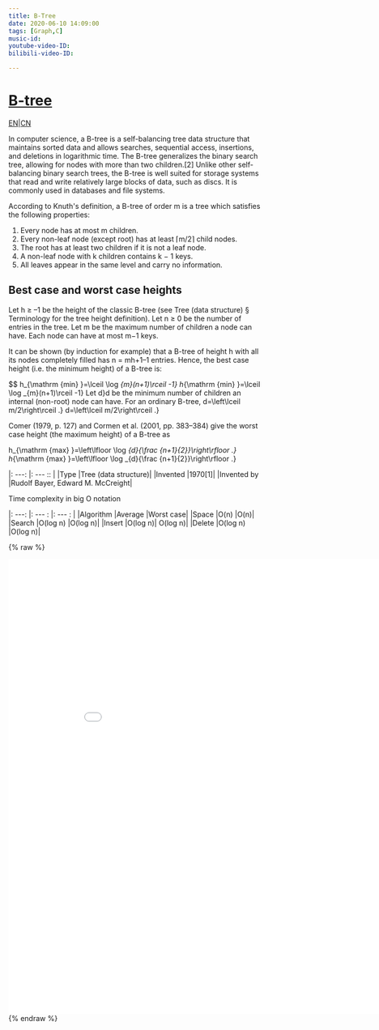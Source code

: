 ```yaml
---
title: B-Tree
date: 2020-06-10 14:09:00
tags: [Graph,C]
music-id: 
youtube-video-ID: 
bilibili-video-ID: 

---
```


# [B-tree](https://en.wikipedia.org/wiki/B-tree)

[EN](#EN)|[CN](#CN)

<span id="EN"> 

In computer science, a B-tree is a self-balancing tree data structure that maintains sorted data and allows searches, sequential access, insertions, and deletions in logarithmic time. The B-tree generalizes the binary search tree, allowing for nodes with more than two children.[2] Unlike other self-balancing binary search trees, the B-tree is well suited for storage systems that read and write relatively large blocks of data, such as discs. It is commonly used in databases and file systems.

According to Knuth's definition, a B-tree of order m is a tree which satisfies the following properties:

1. Every node has at most m children.
2. Every non-leaf node (except root) has at least ⌈m/2⌉ child nodes.
3. The root has at least two children if it is not a leaf node.
4. A non-leaf node with k children contains k − 1 keys.
5. All leaves appear in the same level and carry no information.

## Best case and worst case heights
Let h ≥ –1 be the height of the classic B-tree (see Tree (data structure) § Terminology for the tree height definition). Let n ≥ 0 be the number of entries in the tree. Let m be the maximum number of children a node can have. Each node can have at most m−1 keys.

It can be shown (by induction for example) that a B-tree of height h with all its nodes completely filled has n = mh+1–1 entries. Hence, the best case height (i.e. the minimum height) of a B-tree is:

$$ h_{\mathrm {min} }=\lceil \log _{m}(n+1)\rceil -1} h_{\mathrm {min} }=\lceil \log _{m}(n+1)\rceil -1}
Let  d}d be the minimum number of children an internal (non-root) node can have. For an ordinary B-tree,  d=\left\lceil m/2\right\rceil .} d=\left\lceil m/2\right\rceil .}

Comer (1979, p. 127) and Cormen et al. (2001, pp. 383–384) give the worst case height (the maximum height) of a B-tree as

 h_{\mathrm {max} }=\left\lfloor \log _{d}{\frac {n+1}{2}}\right\rfloor .} h_{\mathrm {max} }=\left\lfloor \log _{d}{\frac {n+1}{2}}\right\rfloor .}

|: ---: |: --- :: |
|Type	|Tree (data structure)|
|Invented	|1970[1]|
|Invented by	|Rudolf Bayer, Edward M. McCreight|

Time complexity in big O notation

|: ---: |: --- : |: --- : |
|Algorithm		|Average	|Worst case|
|Space		|O(n)	|O(n)|
|Search		|O(log n)	|O(log n)|
|Insert		|O(log n)|	O(log n)|
|Delete		|O(log n)	|O(log n)|

{% raw %}
<iframe frameborder="no" border="0" marginwidth="0" marginheight="0" width="900" height="900" src="/assets/lib/snippet/BTree.html"></iframe>
{% endraw %}